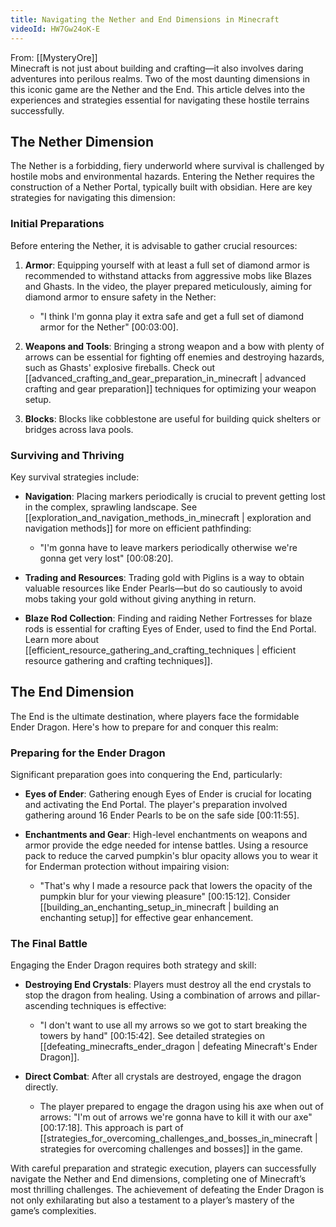 ```yaml
---
title: Navigating the Nether and End Dimensions in Minecraft
videoId: HW7Gw24oK-E
---
```


From: [[MysteryOre]] <br/> 
Minecraft is not just about building and crafting—it also involves daring adventures into perilous realms. Two of the most daunting dimensions in this iconic game are the Nether and the End. This article delves into the experiences and strategies essential for navigating these hostile terrains successfully.

## The Nether Dimension

The Nether is a forbidding, fiery underworld where survival is challenged by hostile mobs and environmental hazards. Entering the Nether requires the construction of a Nether Portal, typically built with obsidian. Here are key strategies for navigating this dimension:

### Initial Preparations

Before entering the Nether, it is advisable to gather crucial resources:

1. **Armor**: Equipping yourself with at least a full set of diamond armor is recommended to withstand attacks from aggressive mobs like Blazes and Ghasts. In the video, the player prepared meticulously, aiming for diamond armor to ensure safety in the Nether: 
   - "I think I'm gonna play it extra safe and get a full set of diamond armor for the Nether" 
   <a class="yt-timestamp" data-t="00:03:00">[00:03:00]</a>.

2. **Weapons and Tools**: Bringing a strong weapon and a bow with plenty of arrows can be essential for fighting off enemies and destroying hazards, such as Ghasts' explosive fireballs. Check out [[advanced_crafting_and_gear_preparation_in_minecraft | advanced crafting and gear preparation]] techniques for optimizing your weapon setup.

3. **Blocks**: Blocks like cobblestone are useful for building quick shelters or bridges across lava pools.

### Surviving and Thriving

Key survival strategies include:

- **Navigation**: Placing markers periodically is crucial to prevent getting lost in the complex, sprawling landscape. See [[exploration_and_navigation_methods_in_minecraft | exploration and navigation methods]] for more on efficient pathfinding:
  - "I'm gonna have to leave markers periodically otherwise we're gonna get very lost" 
    <a class="yt-timestamp" data-t="00:08:20">[00:08:20]</a>.

- **Trading and Resources**: Trading gold with Piglins is a way to obtain valuable resources like Ender Pearls—but do so cautiously to avoid mobs taking your gold without giving anything in return.

- **Blaze Rod Collection**: Finding and raiding Nether Fortresses for blaze rods is essential for crafting Eyes of Ender, used to find the End Portal. Learn more about [[efficient_resource_gathering_and_crafting_techniques | efficient resource gathering and crafting techniques]].

## The End Dimension

The End is the ultimate destination, where players face the formidable Ender Dragon. Here's how to prepare for and conquer this realm:

### Preparing for the Ender Dragon

Significant preparation goes into conquering the End, particularly:

- **Eyes of Ender**: Gathering enough Eyes of Ender is crucial for locating and activating the End Portal. The player's preparation involved gathering around 16 Ender Pearls to be on the safe side
  <a class="yt-timestamp" data-t="00:11:55">[00:11:55]</a>.

- **Enchantments and Gear**: High-level enchantments on weapons and armor provide the edge needed for intense battles. Using a resource pack to reduce the carved pumpkin's blur opacity allows you to wear it for Enderman protection without impairing vision:
  - "That's why I made a resource pack that lowers the opacity of the pumpkin blur for your viewing pleasure" 
    <a class="yt-timestamp" data-t="00:15:12">[00:15:12]</a>. Consider [[building_an_enchanting_setup_in_minecraft | building an enchanting setup]] for effective gear enhancement.

### The Final Battle

Engaging the Ender Dragon requires both strategy and skill:

- **Destroying End Crystals**: Players must destroy all the end crystals to stop the dragon from healing. Using a combination of arrows and pillar-ascending techniques is effective:
  - "I don't want to use all my arrows so we got to start breaking the towers by hand" 
    <a class="yt-timestamp" data-t="00:15:42">[00:15:42]</a>. See detailed strategies on [[defeating_minecrafts_ender_dragon | defeating Minecraft's Ender Dragon]].

- **Direct Combat**: After all crystals are destroyed, engage the dragon directly.
  - The player prepared to engage the dragon using his axe when out of arrows:
    "I'm out of arrows we're gonna have to kill it with our axe"
    <a class="yt-timestamp" data-t="00:17:18">[00:17:18]</a>. This approach is part of [[strategies_for_overcoming_challenges_and_bosses_in_minecraft | strategies for overcoming challenges and bosses]] in the game.

With careful preparation and strategic execution, players can successfully navigate the Nether and End dimensions, completing one of Minecraft’s most thrilling challenges. The achievement of defeating the Ender Dragon is not only exhilarating but also a testament to a player’s mastery of the game’s complexities.